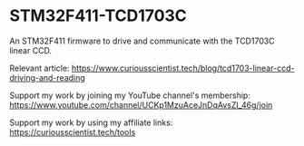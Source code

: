 # STM32F411-TCD1703C
An STM32F411 firmware to drive and communicate with the TCD1703C linear CCD.

Relevant article: 
https://www.curiousscientist.tech/blog/tcd1703-linear-ccd-driving-and-reading

Support my work by joining my YouTube channel's membership: https://www.youtube.com/channel/UCKp1MzuAceJnDqAvsZl_46g/join

Support my work by using my affiliate links: https://curiousscientist.tech/tools
